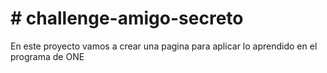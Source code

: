 <h1># challenge-amigo-secreto</h1>
En este proyecto vamos a crear una pagina para aplicar lo aprendido en el programa de ONE
